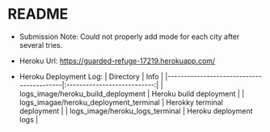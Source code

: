 # README

* Submission Note: Could not properly add mode for each city after several tries.

* Heroku Url: https://guarded-refuge-17219.herokuapp.com/

* Heroku Deployment Log:
  |           Directory                      |            Info             |
  |------------------------------------------|:---------------------------:|
  | logs_image/heroku_build_deployment       | Heroku build deployment     |
  | logs_imagae/heroku_deployment_terminal   | Herokky terminal deployment |
  | logs_image/heroku_logs_terminal          | Heroku deployment logs      |      

  
